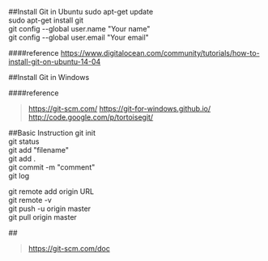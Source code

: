 ##Install Git in Ubuntu
sudo apt-get update <br>
sudo apt-get install git <br>
git config --global user.name "Your name" <br>
git config --global user.email "Your email" <br>

####reference
https://www.digitalocean.com/community/tutorials/how-to-install-git-on-ubuntu-14-04

##Install Git in Windows

####reference
>https://git-scm.com/
>https://git-for-windows.github.io/
>http://code.google.com/p/tortoisegit/

##Basic Instruction
git init <br>
git status <br>
git add "filename" <br>
git add .<br>
git commit -m "comment" <br>
git log <br>

git remote add origin URL <br>
git remote -v <br>
git push -u origin master <br>
git pull origin master <br>

##<style color= blue>Learn Git</style>
>https://git-scm.com/doc


